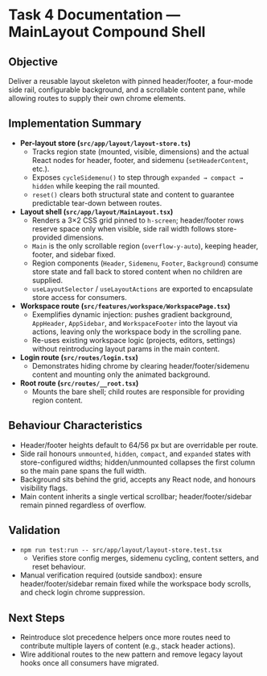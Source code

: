 # Task 4 Documentation — MainLayout Compound Shell

## Objective
Deliver a reusable layout skeleton with pinned header/footer, a four-mode side rail, configurable background, and a scrollable content pane, while allowing routes to supply their own chrome elements.

## Implementation Summary
- **Per-layout store (`src/app/layout/layout-store.ts`)**
  - Tracks region state (mounted, visible, dimensions) and the actual React nodes for header, footer, and sidemenu (`setHeaderContent`, etc.).
  - Exposes `cycleSidemenu()` to step through `expanded → compact → hidden` while keeping the rail mounted.
  - `reset()` clears both structural state and content to guarantee predictable tear-down between routes.
- **Layout shell (`src/app/layout/MainLayout.tsx`)**
  - Renders a 3×2 CSS grid pinned to `h-screen`; header/footer rows reserve space only when visible, side rail width follows store-provided dimensions.
  - `Main` is the only scrollable region (`overflow-y-auto`), keeping header, footer, and sidebar fixed.
  - Region components (`Header`, `Sidemenu`, `Footer`, `Background`) consume store state and fall back to stored content when no children are supplied.
  - `useLayoutSelector` / `useLayoutActions` are exported to encapsulate store access for consumers.
- **Workspace route (`src/features/workspace/WorkspacePage.tsx`)**
  - Exemplifies dynamic injection: pushes gradient background, `AppHeader`, `AppSidebar`, and `WorkspaceFooter` into the layout via actions, leaving only the workspace body in the scrolling pane.
  - Re-uses existing workspace logic (projects, editors, settings) without reintroducing layout params in the main content.
- **Login route (`src/routes/login.tsx`)**
  - Demonstrates hiding chrome by clearing header/footer/sidemenu content and mounting only the animated background.
- **Root route (`src/routes/__root.tsx`)**
  - Mounts the bare shell; child routes are responsible for providing region content.

## Behaviour Characteristics
- Header/footer heights default to 64/56 px but are overridable per route.
- Side rail honours `unmounted`, `hidden`, `compact`, and `expanded` states with store-configured widths; hidden/unmounted collapses the first column so the main pane spans the full width.
- Background sits behind the grid, accepts any React node, and honours visibility flags.
- Main content inherits a single vertical scrollbar; header/footer/sidebar remain pinned regardless of overflow.

## Validation
- `npm run test:run -- src/app/layout/layout-store.test.tsx`
  - Verifies store config merges, sidemenu cycling, content setters, and reset behaviour.
- Manual verification required (outside sandbox): ensure header/footer/sidebar remain fixed while the workspace body scrolls, and check login chrome suppression.

## Next Steps
- Reintroduce slot precedence helpers once more routes need to contribute multiple layers of content (e.g., stack header actions).
- Wire additional routes to the new pattern and remove legacy layout hooks once all consumers have migrated.
